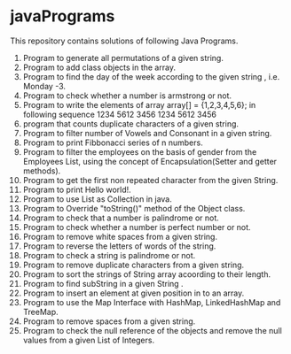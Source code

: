 # javaPrograms
This repository contains solutions of following Java Programs.
1. Program to generate all permutations of a given string.
2. Program to add class objects in the array.
3. Program to find the day of the week according to the given string , i.e. Monday -3.
4. Program to check whether a number is armstrong or not.
5. Program to write the elements of array array[] = {1,2,3,4,5,6}; in following sequence 
    1234
    5612
    3456
    1234
    5612
    3456
6. program that counts duplicate characters of a given string.
7. Program to filter number of Vowels and Consonant in a given string.
8. Program to print Fibbonacci series of n numbers.
9. Program to filter the employees on the basis of gender from the Employees List, using the concept of Encapsulation(Setter and getter methods).
10. Program to get the first non repeated character from the given String.
11. Program to print Hello world!.
12. Program to use List as Collection in java.
13. Program to Override "toString()" method of the Object class.
14. Program to check that a number is palindrome or not.
15. Program to check whether a number is perfect number or not.
16. Program to remove white spaces from a given string.
17. Program to reverse the letters of words of the string. 
18. Program to check a string is palindrome or not.
19. Program to remove duplicate characters from a given string.
20. Program to sort the strings of String array acoording to their length.
21. Program to find subString in a given String .
22. Program to insert an element at given position in to an array.
23. Program to use the Map Interface with HashMap, LinkedHashMap and TreeMap.
24. Program to remove spaces from a given string.
25. Program to check the null reference of the objects and remove the null values from a given List of Integers.
